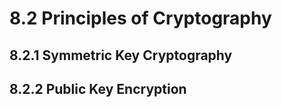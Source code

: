 # 8.2 Principles of Cryptography

## 8.2.1 Symmetric Key Cryptography


## 8.2.2 Public Key Encryption 